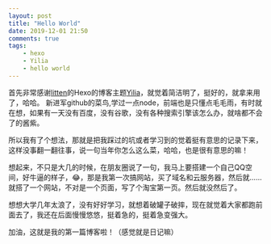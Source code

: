 ```yaml
---
layout: post
title: "Hello World"
date: 2019-12-01 21:50
comments: true
tags: 
    - hexo
    - Yilia
    - hello world
---
```


首先非常感谢[litten](https://github.com/litten/)的Hexo的博客主题[Yilia](https://github.com/litten/hexo-theme-yilia)，就觉着简洁明了，挺好的，就拿来用了，哈哈。
新进军github的菜鸟,学过一点node，前端也是只懂点毛毛雨，有时就在想，如果有一天没有百度，没有谷歌，没有各种搜索引擎该怎么办，就啥都不会了的酱紫。

所以我有了个想法，那就是把我踩过的坑或者学习到的觉着挺有意思的记录下来，这样没事翻一翻往事，说一句当年你怎么这么菜，哈哈，也是很有意思的嘛！

<!--more-->

想起来，不只是大几的时候，在朋友圈说了一句，我马上要搭建一个自己QQ空间，好牛逼的样子，😂，那是我第一次搞网站，买了域名和云服务器，然后就……就搭了一个网站，不对是一个页面，写了个淘宝第一页。然后就没然后了。

想想大学几年太浪了，没有好好学习，就想着破罐子破摔，现在就觉着大家都跑前面去了，我还在后面慢慢悠悠，挺着急的，挺着急变强大。

加油，这就是我的第一篇博客啦！（感觉就是日记嘛）
